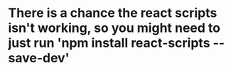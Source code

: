 # There is a chance the react scripts isn't working, so you might need to just run 'npm install react-scripts --save-dev'
